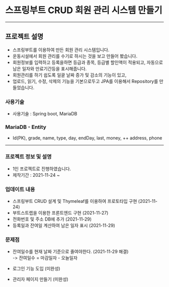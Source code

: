 # 스프링부트 CRUD 회원 관리 시스템 만들기
<hr/>

## 프로젝트 설명
- 스프링부트를 이용하여 만든 회원 관리 시스템입니다.
- 운동시설에서 회원 관리를 수기로 하시는 것을 보고 만들어 봤습니다.
- 회원정보를 입력하고 등록을하면 등급과 종목, 등급별 할인액이 적용되고, 자동으로 남은 일자와 만료기간등을 표시해줍니다.
- 회원관리를 하기 쉽도록 일괄 날짜 증가 및 감소의 기능이 있고, 
- 업로드, 읽기, 수정, 삭제의 기능을 기본으로두고 JPA를 이용해서 Repository를 만들었습니다.

### 사용기술
- 사용기술 : Spring boot, MariaDB

### MariaDB - Entity
- Id(PK), grade, name, type, day, endDay, last, money, ++ address, phone

<hr/>

### 프로젝트 정보 및 설명
- 1인 프로젝트로 진행하였습니다.
- 제작기간 : 2021-11-24 ~ 

### 업데이트 내용
- 스프링부트 CRUD 설계 및 Thymeleaf를 이용하여 프로토타입 구현 (2021-11-24)
- 부트스트랩을 이용한 프론트엔드 구현 (2021-11-27)
- 전화번호 및 주소 DB에 추가 (2021-11-29)
- 등록일과 잔여일 계산하여 남은 일자 표시 (2021-11-29)


### 문제점
- 잔여일수를 현재 날짜 기준으로 줄여야한다. (2021-11-29 해결)<br>
-> 잔여일수 = 마감일자 - 오늘일자<br>


- 로그인 기능 도입 (미완성) <br>


- 관리자 페이지 만들기 (미완성) <br>
